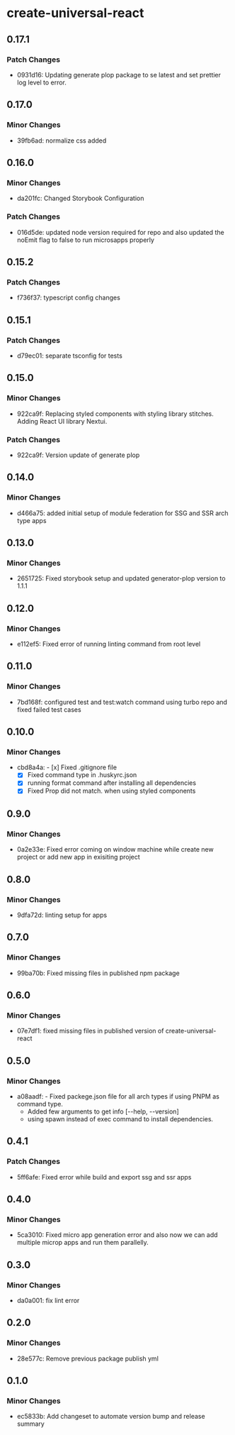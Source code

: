 # create-universal-react

## 0.17.1

### Patch Changes

- 0931d16: Updating generate plop package to se latest and set prettier log level to error.

## 0.17.0

### Minor Changes

- 39fb6ad: normalize css added

## 0.16.0

### Minor Changes

- da201fc: Changed Storybook Configuration

### Patch Changes

- 016d5de: updated node version required for repo and also updated the noEmit flag to false to run microsapps properly

## 0.15.2

### Patch Changes

- f736f37: typescript config changes

## 0.15.1

### Patch Changes

- d79ec01: separate tsconfig for tests

## 0.15.0

### Minor Changes

- 922ca9f: Replacing styled components with styling library stitches. Adding React UI library Nextui.

### Patch Changes

- 922ca9f: Version update of generate plop

## 0.14.0

### Minor Changes

- d466a75: added initial setup of module federation for SSG and SSR arch type apps

## 0.13.0

### Minor Changes

- 2651725: Fixed storybook setup and updated generator-plop version to 1.1.1

## 0.12.0

### Minor Changes

- e112ef5: Fixed error of running linting command from root level

## 0.11.0

### Minor Changes

- 7bd168f: configured test and test:watch command using turbo repo and fixed failed test cases

## 0.10.0

### Minor Changes

- cbd8a4a: - [x] Fixed .gitignore file
  - [x] Fixed command type in .huskyrc.json
  - [x] running format command after installing all dependencies
  - [x] Fixed Prop did not match. when using styled components

## 0.9.0

### Minor Changes

- 0a2e33e: Fixed error coming on window machine while create new project or add new app in exisiting project

## 0.8.0

### Minor Changes

- 9dfa72d: linting setup for apps

## 0.7.0

### Minor Changes

- 99ba70b: Fixed missing files in published npm package

## 0.6.0

### Minor Changes

- 07e7df1: fixed missing files in published version of create-universal-react

## 0.5.0

### Minor Changes

- a08aadf: - Fixed packege.json file for all arch types if using PNPM as command type.
  - Added few arguments to get info [--help, --version]
  - using spawn instead of exec command to install dependencies.

## 0.4.1

### Patch Changes

- 5ff6afe: Fixed error while build and export ssg and ssr apps

## 0.4.0

### Minor Changes

- 5ca3010: Fixed micro app generation error and also now we can add multiple microp apps and run them parallelly.

## 0.3.0

### Minor Changes

- da0a001: fix lint error

## 0.2.0

### Minor Changes

- 28e577c: Remove previous package publish yml

## 0.1.0

### Minor Changes

- ec5833b: Add changeset to automate version bump and release summary
